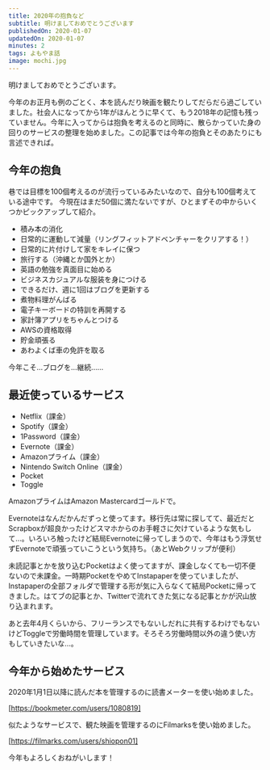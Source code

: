 ```yaml
---
title: 2020年の抱負など
subtitle: 明けましておめでとうございます
publishedOn: 2020-01-07
updatedOn: 2020-01-07
minutes: 2
tags: よもやま話
image: mochi.jpg
---
```


明けましておめでとうございます。

今年のお正月も例のごとく、本を読んだり映画を観たりしてだらだら過ごしていました。社会人になってから1年がほんとうに早くて、もう2018年の記憶も残っていません。今年に入ってからは抱負を考えるのと同時に、散らかっていた身の回りのサービスの整理を始めました。この記事では今年の抱負とそのあたりにも言述できれば。


## 今年の抱負

巷では目標を100個考えるのが流行っているみたいなので、自分も100個考えている途中です。
今現在はまだ50個に満たないですが、ひとまずその中からいくつかピックアップして紹介。

- 積み本の消化
- 日常的に運動して減量（リングフィットアドベンチャーをクリアする！）
- 日常的に片付けして家をキレイに保つ
- 旅行する（沖縄とか国外とか）
- 英語の勉強を真面目に始める
- ビジネスカジュアルな服装を身につける
- できるだけ、週に1回はブログを更新する
- 煮物料理がんばる
- 電子キーボードの特訓を再開する
- 家計簿アプリをちゃんとつける
- AWSの資格取得
- 貯金頑張る
- あわよくば車の免許を取る

今年こそ…ブログを…継続……


## 最近使っているサービス

- Netflix（課金）
- Spotify（課金）
- 1Password（課金）
- Evernote（課金）
- Amazonプライム（課金）
- Nintendo Switch Online（課金）
- Pocket
- Toggle

AmazonプライムはAmazon Mastercardゴールドで。

Evernoteはなんだかんだずっと使ってます。移行先は常に探してて、最近だとScrapboxが超良かったけどスマホからのお手軽さに欠けているような気もして…。いろいろ触ったけど結局Evernoteに帰ってしまうので、今年はもう浮気せずEvernoteで頑張っていこうという気持ち。（あとWebクリップが便利）

未読記事とかを放り込むPocketはよく使ってますが、課金しなくても一切不便ないので未課金。一時期PocketをやめてInstapaperを使っていましたが、Instapaperの全部フォルダで管理する形が気に入らなくて結局Pocketに帰ってきました。はてブの記事とか、Twitterで流れてきた気になる記事とかが沢山放り込まれます。

あと去年4月くらいから、フリーランスでもないしだれに共有するわけでもないけどToggleで労働時間を管理しています。そろそろ労働時間以外の違う使い方もしていきたいな…。


## 今年から始めたサービス

2020年1月1日以降に読んだ本を管理するのに読書メーターを使い始めました。

[https://bookmeter.com/users/1080819]

似たようなサービスで、観た映画を管理するのにFilmarksを使い始めました。

[https://filmarks.com/users/shiopon01]

今年もよろしくおねがいします！
